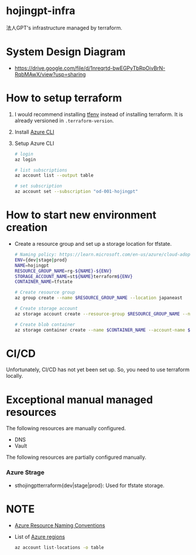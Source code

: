 # hojingpt-infra
法人GPT's infrastructure managed by terraform.

# System Design Diagram
- https://drive.google.com/file/d/1nreqrtd-bwEGPyTbRpOivBrN-RqbMAwX/view?usp=sharing

# How to setup terraform

1. I would recommend installing [tfenv](https://github.com/tfutils/tfenv) instead of installing terraform. It is already versioned in `.terraform-version`.
1. Install [Azure CLI](https://learn.microsoft.com/ja-jp/cli/azure/install-azure-cli)
1. Setup Azure CLI

    ```bash
    # login
    az login

    # list subscriptions
    az account list --output table

    # set subscription
    az account set --subscription "od-001-hojingpt"
    ```

# How to start new environment creation

- Create a resource group and set up a storage location for tfstate.

    ```bash
    # Naming policy: https://learn.microsoft.com/en-us/azure/cloud-adoption-framework/ready/azure-best-practices/resource-naming
    ENV={dev|stage|prod}
    NAME=hojingpt
    RESOURCE_GROUP_NAME=rg-${NAME}-${ENV}
    STORAGE_ACCOUNT_NAME=st${NAME}terraform${ENV}
    CONTAINER_NAME=tfstate

    # Create resource group
    az group create --name $RESOURCE_GROUP_NAME --location japaneast

    # Create storage account
    az storage account create --resource-group $RESOURCE_GROUP_NAME --name $STORAGE_ACCOUNT_NAME --sku Standard_LRS --encryption-services blob --allow-blob-public-access false

    # Create blob container
    az storage container create --name $CONTAINER_NAME --account-name $STORAGE_ACCOUNT_NAME
    ```

# CI/CD

Unfortunately, CI/CD has not yet been set up. So, you need to use terraform locally.

# Exceptional manual managed resources

The following resources are manually configured.
- DNS
- Vault

The following resources are partially configured manually.

### Azure Strage
- sthojingptterraform{dev|stage|prod}: Used for tfstate storage.


# NOTE
- [Azure Resource Naming Conventions](https://docs.microsoft.com/en-us/azure/cloud-adoption-framework/ready/azure-best-practices/resource-naming)
- List of [Azure regions](https://azure.microsoft.com/en-us/global-infrastructure/locations/)

   ```bash
   az account list-locations -o table
   ```

